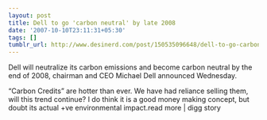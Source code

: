 ```yaml
---
layout: post
title: Dell to go 'carbon neutral' by late 2008
date: '2007-10-10T23:11:31+05:30'
tags: []
tumblr_url: http://www.desinerd.com/post/150535096648/dell-to-go-carbon-neutral-by-late-2008
---
```

Dell will neutralize its carbon emissions and become carbon neutral by the end of 2008, chairman and CEO Michael Dell announced Wednesday.

“Carbon Credits” are hotter than ever. We have had reliance selling them, will this trend continue? I do think it is a good money making concept, but doubt its actual +ve environmental impact.read more | digg story

